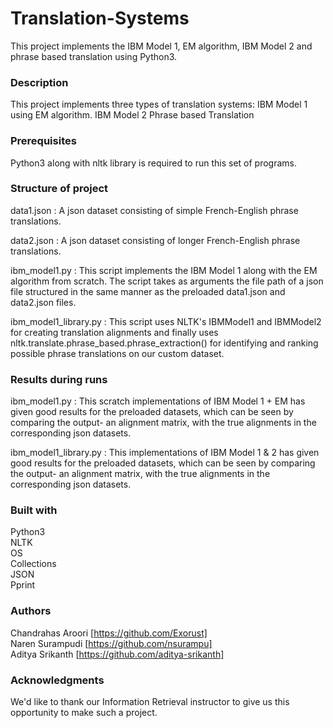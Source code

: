 # Translation-Systems

This project implements the IBM Model 1, EM algorithm, IBM Model 2 and phrase based translation using Python3.

### Description

This project implements three types of translation systems:
IBM Model 1 using EM algorithm.
IBM Model 2
Phrase based Translation

### Prerequisites

Python3 along with nltk library is required to run this set of programs.

### Structure of project

data1.json : A json dataset consisting of simple French-English phrase translations.

data2.json : A json dataset consisting of longer French-English phrase translations.

ibm_model1.py : This script implements the IBM Model 1 along with the EM algorithm from scratch. The script takes as arguments the file path of a json file structured in the same manner as the preloaded data1.json and data2.json files.

ibm_model1_library.py : This script uses NLTK's IBMModel1 and IBMModel2 for creating translation alignments and finally uses
nltk.translate.phrase_based.phrase_extraction() for identifying and ranking possible phrase translations on
our custom dataset.

### Results during runs

ibm_model1.py : This scratch implementations of IBM Model 1 + EM has given good results for the preloaded datasets, which can be seen by comparing the output- an alignment matrix, with the true alignments in the corresponding json datasets.

ibm_model1_library.py : This implementations of IBM Model 1 & 2 has given good results for the preloaded datasets, which can be seen by comparing the output- an alignment matrix, with the true alignments in the corresponding json datasets.

### Built with

Python3 </br>
NLTK </br>
OS </br>
Collections </br>
JSON </br>
Pprint

### Authors

Chandrahas Aroori [https://github.com/Exorust] </br>
Naren Surampudi [https://github.com/nsurampu] </br>
Aditya Srikanth [https://github.com/aditya-srikanth]

### Acknowledgments

We'd like to thank our Information Retrieval instructor to give us this opportunity to make such a project.
